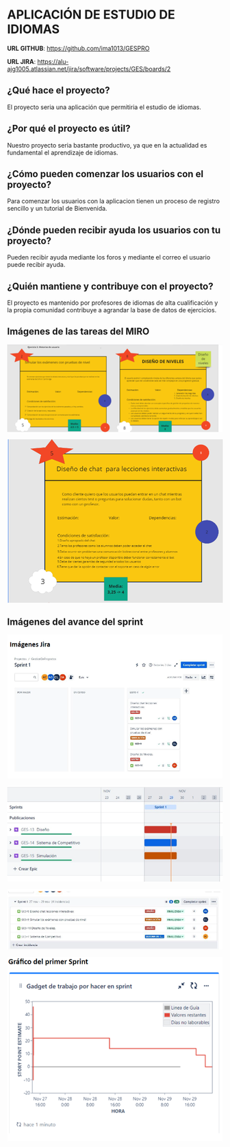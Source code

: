 # APLICACIÓN DE ESTUDIO DE IDIOMAS

**URL GITHUB**: https://github.com/ima1013/GESPRO

**URL JIRA**: https://alu-ajg1005.atlassian.net/jira/software/projects/GES/boards/2  

## ¿Qué hace el proyecto?

El proyecto seria una aplicación que permitiria el estudio de idiomas.

## ¿Por qué el proyecto es útil?

Nuestro proyecto seria bastante productivo, ya que en la actualidad es fundamental el aprendizaje de idiomas.

## ¿Cómo pueden comenzar los usuarios con el proyecto?

Para comenzar los usuarios con la aplicacion tienen un proceso de registro sencillo y un tutorial de Bienvenida.

## ¿Dónde pueden recibir ayuda los usuarios con tu proyecto?

Pueden recibir ayuda mediante los foros y mediante el correo el usuario puede recibir ayuda. 

## ¿Quién mantiene y contribuye con el proyecto?

El proyecto es mantenido por profesores de idiomas de alta cualificación y la propia comunidad contribuye a 
agrandar la base de datos de ejercicios.

## Imágenes de las tareas del MIRO

![Imagen miro tareas](https://github.com/ima1013/GESPRO/blob/main/image.png)

![Imagen miro tareas](https://github.com/ima1013/GESPRO/blob/rama-AnderAkierAyucarChasco/image2.png)

## Imágenes del avance del sprint

![Imagen jira sprint 1](https://github.com/ima1013/GESPRO/blob/readme_ActualizadoAdrianJImenez/Captura%20de%20pantalla%202024-01-19%20190014.png)

![Imagen jira sprint 2](https://github.com/ima1013/GESPRO/blob/readme_ActualizadoAdrianJImenez/Captura%20de%20pantalla%202024-01-19%20190047.png)

![Imagen jira sprint 3](https://github.com/ima1013/GESPRO/blob/readme_ActualizadoAdrianJImenez/Captura%20de%20pantalla%202024-01-19%20190103.png)

![Imagen jira sprint 4](https://github.com/ima1013/GESPRO/blob/readme_ActualizadoAdrianJImenez/Captura%20de%20pantalla%202024-01-19%20190123.png)




